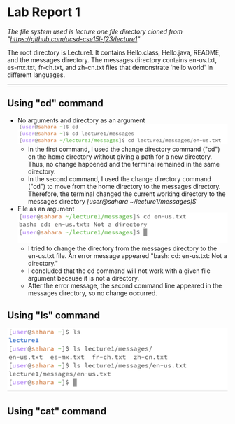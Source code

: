 # Lab Report 1
*The file system used is lecture one file directory cloned from "https://github.com/ucsd-cse15l-f23/lecture1"*

The root directory is Lecture1. It contains Hello.class, Hello.java, README, and the messages directory.
The messages directory contains en-us.txt, es-mx.txt, fr-ch.txt, and zh-cn.txt files that demonstrate 'hello world' in different languages. 
***
## Using "cd" command
* No arguments and directory as an argument
![Image](cd1.png)
  - In the first command, I used the change directory command ("cd") on the home directory without giving a path for a new directory. Thus, no change happened and the terminal remained in the same directory.
  - In the second command, I used the change directory command ("cd") to move from the home directory to the messages directory. Therefore, the terminal changed the current working directory to the messages directory _[user@sahara ~/lecture1/messages]$_ 
* File as an argument
![Image](cd2.png)
  - I tried to change the directory from the messages directory to the en-us.txt file. An error message appeared "bash: cd: en-us.txt: Not a directory."
  - I concluded that the cd command will not work with a given file argument because it is not a directory. 
  - After the error message, the second command line appeared in the messages directory, so no change occurred.
## Using "ls" command
![Image](Ls123.png)
## Using "cat" command


